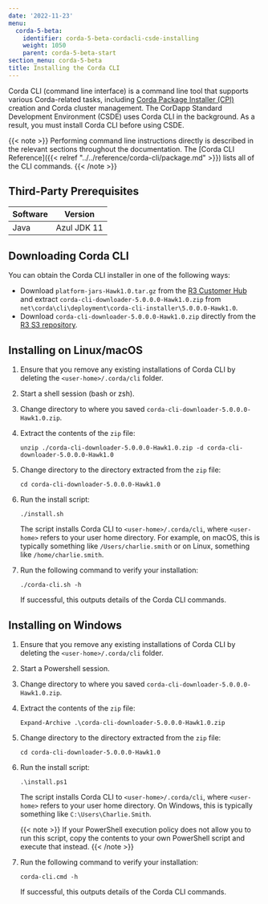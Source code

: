 ```yaml
---
date: '2022-11-23'
menu:
  corda-5-beta:
    identifier: corda-5-beta-cordacli-csde-installing
    weight: 1050
    parent: corda-5-beta-start
section_menu: corda-5-beta
title: Installing the Corda CLI
---
```


Corda CLI (command line interface) is a command line tool that supports various Corda-related tasks, including [Corda Package Installer (CPI)](../../introduction/key-concepts.html#corda-package-installer-cpi) creation and Corda cluster management.
The CorDapp Standard Development Environment (CSDE) uses Corda CLI in the background. As a result, you must install Corda CLI before using CSDE.

{{< note >}}
Performing command line instructions directly is described in the relevant sections throughout the documentation. The [Corda CLI Reference]({{< relref "../../reference/corda-cli/package.md" >}}) lists all of the CLI commands.
{{< /note >}}

## Third-Party Prerequisites

Software | Version
---------|------------
Java     | Azul JDK 11

## Downloading Corda CLI

You can obtain the Corda CLI installer in one of the following ways:
* Download `platform-jars-Hawk1.0.tar.gz` from the [R3 Customer Hub](https://r3.force.com/)
and extract `corda-cli-downloader-5.0.0.0-Hawk1.0.zip` from `net\corda\cli\deployment\corda-cli-installer\5.0.0.0-Hawk1.0`.
* Download `corda-cli-downloader-5.0.0.0-Hawk1.0.zip` directly from the [R3 S3 repository](https://download.corda.net/packages/corda-cli-downloader/5.0.0.0-Hawk1.0/corda-cli-downloader-5.0.0.0-Hawk1.0.zip).

## Installing on Linux/macOS

1. Ensure that you remove any existing installations of Corda CLI by deleting the `<user-home>/.corda/cli` folder.
2. Start a shell session (bash or zsh).
2. Change directory to where you saved `corda-cli-downloader-5.0.0.0-Hawk1.0.zip`.
3. Extract the contents of the `zip` file:
   ```shell
   unzip ./corda-cli-downloader-5.0.0.0-Hawk1.0.zip -d corda-cli-downloader-5.0.0.0-Hawk1.0
   ```
4. Change directory to the directory extracted from the `zip` file:
   ```shell
   cd corda-cli-downloader-5.0.0.0-Hawk1.0
   ```
5. Run the install script:
   ```shell
   ./install.sh
   ```
   The script installs Corda CLI to `<user-home>/.corda/cli`, where `<user-home>` refers to your user home directory. For example, on macOS, this is typically something like `/Users/charlie.smith` or on Linux, something like `/home/charlie.smith`.

6. Run the following command to verify your installation:
   ```shell
   ./corda-cli.sh -h
   ```
   If successful, this outputs details of the Corda CLI commands.

## Installing on Windows

1. Ensure that you remove any existing installations of Corda CLI by deleting the `<user-home>/.corda/cli` folder.
2. Start a Powershell session.
2. Change directory to where you saved `corda-cli-downloader-5.0.0.0-Hawk1.0.zip`.
3. Extract the contents of the `zip` file:
   ```shell
   Expand-Archive .\corda-cli-downloader-5.0.0.0-Hawk1.0.zip
   ```
4. Change directory to the directory extracted from the `zip` file:
   ```shell
   cd corda-cli-downloader-5.0.0.0-Hawk1.0
   ```
5. Run the install script:
   ```shell
   .\install.ps1
   ```
   The script installs Corda CLI to `<user-home>/.corda/cli`, where `<user-home>` refers to your user home directory. On Windows, this is typically something like `C:\Users\Charlie.Smith`.

   {{< note >}}
   If your PowerShell execution policy does not allow you to run this script, copy the contents to your own PowerShell script and execute that instead.
   {{< /note >}}

6. Run the following command to verify your installation:
     ```shell
     corda-cli.cmd -h
     ```
    If successful, this outputs details of the Corda CLI commands.
